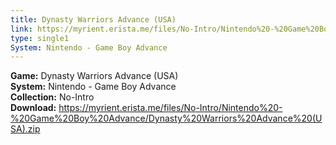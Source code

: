 ```yaml
---
title: Dynasty Warriors Advance (USA)
link: https://myrient.erista.me/files/No-Intro/Nintendo%20-%20Game%20Boy%20Advance/Dynasty%20Warriors%20Advance%20(USA).zip
type: single1
System: Nintendo - Game Boy Advance
---
```

<b>Game:</b> Dynasty Warriors Advance (USA)<br>
<b>System:</b> Nintendo - Game Boy Advance<br>
<b>Collection:</b> No-Intro<br>
<b>Download:</b> https://myrient.erista.me/files/No-Intro/Nintendo%20-%20Game%20Boy%20Advance/Dynasty%20Warriors%20Advance%20(USA).zip